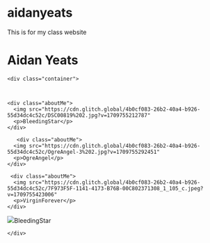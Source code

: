 # aidanyeats
This is for my class website
<!DOCTYPE html>
<html lang="en">
  <head>
    <link rel="stylesheet" href="style.css" />
  </head>

  <body>
    <div class="Name">
      <h1>Aidan Yeats</h1>
    </div>

    
    <div class="container">
      
   
    
    <div class="aboutMe">
      <img src="https://cdn.glitch.global/4b0cf083-26b2-40a4-b926-55d34dc4c52c/DSC00819%202.jpg?v=1709755212787" 
      <p>BleedingStar</p>
    </div>
    
       <div class="aboutMe">
      <img src="https://cdn.glitch.global/4b0cf083-26b2-40a4-b926-55d34dc4c52c/OgreAngel-3%202.jpg?v=1709755292451" 
      <p>OgreAngel</p>
    </div>
  
     <div class="aboutMe">
      <img src="https://cdn.glitch.global/4b0cf083-26b2-40a4-b926-55d34dc4c52c/7F973F5F-1141-4173-B76B-00C802371308_1_105_c.jpeg?v=1709755423006" 
      <p>VirginForever</p>
    </div>
   <div class="aboutMe">
      <img src="https://cdn.glitch.global/4b0cf083-26b2-40a4-b926-55d34dc4c52c/DSC00804.JPG?v=1709755865340" 
      <p>BleedingStar</p>
    </div>
    

    </div>
  </body>
</html>
